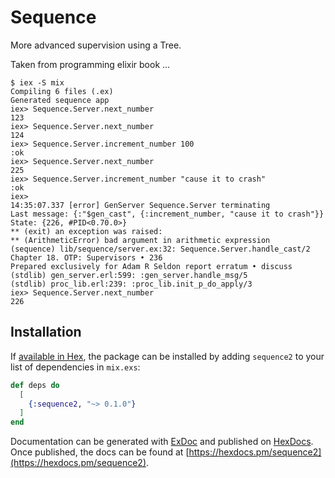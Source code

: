 # Sequence

More advanced supervision using a Tree.

Taken from programming elixir book ...

```
$ iex -S mix
Compiling 6 files (.ex)
Generated sequence app
iex> Sequence.Server.next_number
123
iex> Sequence.Server.next_number
124
iex> Sequence.Server.increment_number 100
:ok
iex> Sequence.Server.next_number
225
iex> Sequence.Server.increment_number "cause it to crash"
:ok
iex>
14:35:07.337 [error] GenServer Sequence.Server terminating
Last message: {:"$gen_cast", {:increment_number, "cause it to crash"}}
State: {226, #PID<0.70.0>}
** (exit) an exception was raised:
** (ArithmeticError) bad argument in arithmetic expression
(sequence) lib/sequence/server.ex:32: Sequence.Server.handle_cast/2
Chapter 18. OTP: Supervisors • 236
Prepared exclusively for Adam R Seldon report erratum • discuss
(stdlib) gen_server.erl:599: :gen_server.handle_msg/5
(stdlib) proc_lib.erl:239: :proc_lib.init_p_do_apply/3
iex> Sequence.Server.next_number
226
```

## Installation

If [available in Hex](https://hex.pm/docs/publish), the package can be installed
by adding `sequence2` to your list of dependencies in `mix.exs`:

```elixir
def deps do
  [
    {:sequence2, "~> 0.1.0"}
  ]
end
```

Documentation can be generated with [ExDoc](https://github.com/elixir-lang/ex_doc)
and published on [HexDocs](https://hexdocs.pm). Once published, the docs can
be found at [https://hexdocs.pm/sequence2](https://hexdocs.pm/sequence2).

